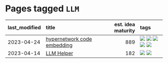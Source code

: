 # Pages tagged `LLM`

|last_modified|title|est. idea maturity|tags
|:---|:---|---:|:---|
|2023-04-24|[hypernetwork code embedding](../hypernetwork_embedding_for_code.md)|889|[![](https://img.shields.io/badge/tag-LLM-869bd0)](../tags/LLM.md) [![](https://img.shields.io/badge/tag-embeddings-c4c41f)](../tags/embeddings.md) [![](https://img.shields.io/badge/tag-machinelearning-53417a)](../tags/machinelearning.md) [![](https://img.shields.io/badge/tag-models-92ab1c)](../tags/models.md) [![](https://img.shields.io/badge/tag-nlp-12f6d5)](../tags/nlp.md)|
|2023-04-14|[LLM Helper](../llm-helper.md)|182|[![](https://img.shields.io/badge/tag-LLM-869bd0)](../tags/LLM.md) [![](https://img.shields.io/badge/tag-tooling-aa21fc)](../tags/tooling.md)|